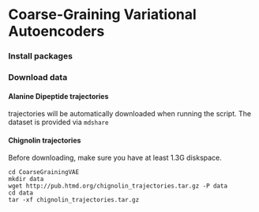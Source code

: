 # Coarse-Graining Variational Autoencoders

### Install packages 

### Download data 

#### Alanine Dipeptide trajectories 

trajectories will be automatically downloaded when running the script. The dataset is provided via `mdshare`

#### Chignolin trajectories 
Before downloading, make sure you have at least 1.3G diskspace.

```
cd CoarseGrainingVAE
mkdir data
wget http://pub.htmd.org/chignolin_trajectories.tar.gz -P data
cd data 
tar -xf chignolin_trajectories.tar.gz
```
